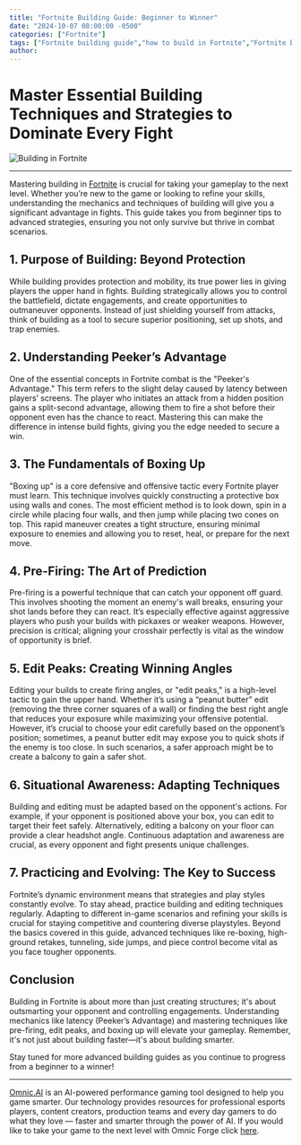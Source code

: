 ```yaml
---
title: "Fortnite Building Guide: Beginner to Winner"
date: "2024-10-07 08:00:00 -0500"
categories: ["Fortnite"]
tags: ["Fortnite building guide","how to build in Fortnite","Fortnite beginner tips","Fortnite building techniques","Fortnite peeker's advantage","Fortnite edit peaks","Fortnite boxing up tutorial","Fortnite pre-firing tips","Fortnite building strategies","master building in Fortnite"]
author:
---
```


# Master Essential Building Techniques and Strategies to Dominate Every Fight

![Building in Fortnite](/2024-10-07-Fortnite-Building-Guide-Beginner-to-Winner.png)

---

Mastering building in [Fortnite](https://www.fortnite.com/?lang=en-US) is crucial for taking your gameplay to the next level. Whether you’re new to the game or looking to refine your skills, understanding the mechanics and techniques of building will give you a significant advantage in fights. This guide takes you from beginner tips to advanced strategies, ensuring you not only survive but thrive in combat scenarios.

## 1. Purpose of Building: Beyond Protection

While building provides protection and mobility, its true power lies in giving players the upper hand in fights. Building strategically allows you to control the battlefield, dictate engagements, and create opportunities to outmaneuver opponents. Instead of just shielding yourself from attacks, think of building as a tool to secure superior positioning, set up shots, and trap enemies.

## 2. Understanding Peeker’s Advantage

One of the essential concepts in Fortnite combat is the "Peeker's Advantage." This term refers to the slight delay caused by latency between players’ screens. The player who initiates an attack from a hidden position gains a split-second advantage, allowing them to fire a shot before their opponent even has the chance to react. Mastering this can make the difference in intense build fights, giving you the edge needed to secure a win.

## 3. The Fundamentals of Boxing Up

"Boxing up" is a core defensive and offensive tactic every Fortnite player must learn. This technique involves quickly constructing a protective box using walls and cones. The most efficient method is to look down, spin in a circle while placing four walls, and then jump while placing two cones on top. This rapid maneuver creates a tight structure, ensuring minimal exposure to enemies and allowing you to reset, heal, or prepare for the next move.

## 4. Pre-Firing: The Art of Prediction

Pre-firing is a powerful technique that can catch your opponent off guard. This involves shooting the moment an enemy's wall breaks, ensuring your shot lands before they can react. It’s especially effective against aggressive players who push your builds with pickaxes or weaker weapons. However, precision is critical; aligning your crosshair perfectly is vital as the window of opportunity is brief.

## 5. Edit Peaks: Creating Winning Angles

Editing your builds to create firing angles, or "edit peaks," is a high-level tactic to gain the upper hand. Whether it’s using a “peanut butter” edit (removing the three corner squares of a wall) or finding the best right angle that reduces your exposure while maximizing your offensive potential. However, it’s crucial to choose your edit carefully based on the opponent’s position; sometimes, a peanut butter edit may expose you to quick shots if the enemy is too close. In such scenarios, a safer approach might be to create a balcony to gain a safer shot.

## 6. Situational Awareness: Adapting Techniques

Building and editing must be adapted based on the opponent's actions. For example, if your opponent is positioned above your box, you can edit to target their feet safely. Alternatively, editing a balcony on your floor can provide a clear headshot angle. Continuous adaptation and awareness are crucial, as every opponent and fight presents unique challenges.

## 7. Practicing and Evolving: The Key to Success

Fortnite’s dynamic environment means that strategies and play styles constantly evolve. To stay ahead, practice building and editing techniques regularly. Adapting to different in-game scenarios and refining your skills is crucial for staying competitive and countering diverse playstyles. Beyond the basics covered in this guide, advanced techniques like re-boxing, high-ground retakes, tunneling, side jumps, and piece control become vital as you face tougher opponents.

## Conclusion

Building in Fortnite is about more than just creating structures; it's about outsmarting your opponent and controlling engagements. Understanding mechanics like latency (Peeker’s Advantage) and mastering techniques like pre-firing, edit peaks, and boxing up will elevate your gameplay. Remember, it's not just about building faster—it's about building smarter.

Stay tuned for more advanced building guides as you continue to progress from a beginner to a winner!

---

[Omnic.AI](https://www.omnic.ai/) is an AI-powered performance gaming tool designed to help you game smarter. Our technology provides resources for professional esports players, content creators, production teams and every day gamers to do what they love — faster and smarter through the power of AI. If you would like to take your game to the next level with Omnic Forge click [here](https://forge.omnic.ai/).